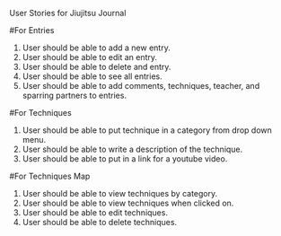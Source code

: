User Stories for Jiujitsu Journal

#For Entries

1) User should be able to add a new entry.
2) User should be able to edit an entry.
3) User should be able to delete and entry.
4) User should be able to see all entries.
5) User should be able to add comments, techniques, teacher, and sparring partners to entries.

#For Techniques
1) User should be able to put technique in a category from drop down menu.
2) User should be able to write a description of the technique.
3) User should be able to put in a link for a youtube video.

#For Techniques Map

1) User should be able to view techniques by category.
2) User should be able to view techniques when clicked on.
3) User should be able to edit techniques.
4) User should be able to delete techniques.
